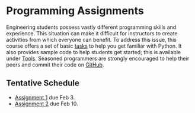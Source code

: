 # Programming Assignments

Engineering students possess vastly different programming skills and experience.
This situation can make it difficult for instructors to create activities from which everyone can benefit.
To address this issue, this course offers a set of basic [tasks](../Tasks) to help you get familiar with Python.
It also provides sample code to help students get started; this is available under [Tools](../Tools).
Seasoned programmers are strongly encouraged to help their peers and commit their code on [GitHub](https://github.com/CourseReps/ECEN760-Spring2016).

## Tentative Schedule
 * [Assignment 1](./1assignment.md) due Feb 3.
 * [Assignment 2](./2assignment.md) due Feb 10.
 
 
